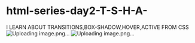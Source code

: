 # html-series-day2-T-S-H-A-
I LEARN ABOUT TRANSITIONS,BOX-SHADOW,HOVER,ACTIVE FROM CSS
![Uploading image.png…]()
![Uploading image.png…]()

